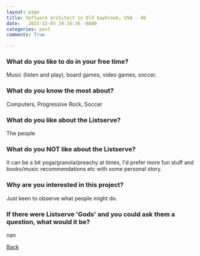 ```yaml
---
layout: page
title: Software architect in Old Saybrook, USA - 46
date:   2015-12-03 20:16:36 -0800
categories: post
comments: True

---
```


### What do you like to do in your free time?
<p>Music (listen and play), board games, video games, soccer.</p>

### What do you know the most about?
<p>Computers, Progressive Rock, Soccer</p>

### What do you like about the Listserve?
<p>The people</p>

### What do you NOT like about the Listserve?
<p>It can be a bit yoga/granola/preachy at times, I'd prefer more fun stuff and books/music recommendations etc with some personal story.</p>

### Why are you interested in this project?
<p>Just keen to observe what people might do.</p>

### If there were Listserve 'Gods' and you could ask them a question, what would it be?
<p>nan</p>

[Back][1]

[1]: /home/responders/all